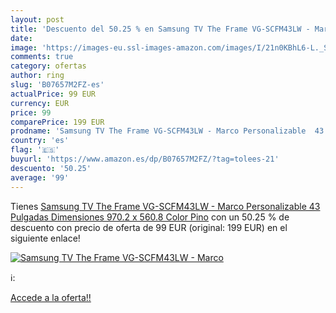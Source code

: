 ```yaml
---
layout: post
title: 'Descuento del 50.25 % en Samsung TV The Frame VG-SCFM43LW - Marco'
date: 
image: 'https://images-eu.ssl-images-amazon.com/images/I/21n0KBhL6-L._SL200_.jpg'
comments: true
category: ofertas
author: ring
slug: 'B07657M2FZ-es'
actualPrice: 99 EUR
currency: EUR
price: 99
comparePrice: 199 EUR
prodname: 'Samsung TV The Frame VG-SCFM43LW - Marco Personalizable  43 Pulgadas  Dimensiones 970.2 x 560.8  Color Pino'
country: 'es'
flag: '🇪🇸'
buyurl: 'https://www.amazon.es/dp/B07657M2FZ/?tag=tolees-21'
descuento: '50.25'
average: '99'
---
```


Tienes [Samsung TV The Frame VG-SCFM43LW - Marco Personalizable  43 Pulgadas  Dimensiones 970.2 x 560.8  Color Pino](https://www.amazon.es/dp/B07657M2FZ/?tag=tolees-21) con un 50.25 % de descuento con precio de oferta de 99 EUR (original: 199 EUR) en el siguiente enlace!

[![Samsung TV The Frame VG-SCFM43LW - Marco](https://images-eu.ssl-images-amazon.com/images/I/21n0KBhL6-L._SL200_.jpg)](https://www.amazon.es/dp/B07657M2FZ/?tag=tolees-21)

ℹ️:


[Accede a la oferta!!](https://www.amazon.es/dp/B07657M2FZ/?tag=tolees-21)
